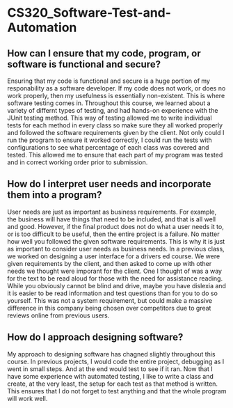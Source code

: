 # CS320_Software-Test-and-Automation

## How can I ensure that my code, program, or software is functional and secure?
  Ensuring that my code is functional and secure is a huge portion of my responability as a software developer. If my code does not work, or does no work properly, then my usefulness is essentially non-existent. This is where software testing comes in. Throughout this course, we learned about a variety of differnt types of testing, and had hands-on experience with the JUnit testing method. This way of testing allowed me to write individual tests for each method in every class so make sure they all worked properly and followed the software requirements given by the client. Not only could I run the program to ensure it worked correctly, I could run the tests with configurations to see what percentage of each class was covered and tested. This allowed me to ensure that each part of my program was tested and in correct working order prior to submission. 

## How do I interpret user needs and incorporate them into a program?
  User needs are just as important as business requirements. For example, the business will have things that need to be included, and that is all well and good. However, if the final product does not do what a user needs it to, or is too difficult to be useful, then the entire project is a failure. No matter how well you followed the given software requirements. This is why it is just as important to consider user needs as business needs. In a previous class, we worked on designing a user interface for a drivers ed course. We were given requirements by the client, and then asked to come up with other needs we thought were imporant for the client. One I thought of was a way for the text to be read aloud for those with the need for assistance reading. While you obviously cannot be blind and drive, maybe you have dislexia and it is easier to be read information and test questions than for you to do so yourself. This was not a system requirement, but could make a massive difference in this company being chosen over competitors due to great reviews online from previous users. 

## How do I approach designing software?
  My approach to designing software has chagned slightly throughout this course. In previous projects, I would code the entire project, debugging as I went in small steps. And at the end would test to see if it ran. Now that I have some experience with automated testing, I like to write a class and create, at the very least, the setup for each test as that method is written. This ensures that I do not forget to test anything and that the whole program will work well. 
